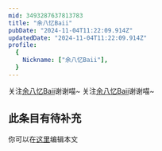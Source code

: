 ```yaml
---
mid: 3493287637813783
title: "余八忆Baii"
pubDate: "2024-11-04T11:22:09.914Z"
updatedDate: "2024-11-04T11:22:09.914Z"
profile:
  {
    Nickname: ["余八忆Baii"],
  }
---
```


关注[余八忆Baii](https://space.bilibili.com/3493287637813783)谢谢喵~ 关注[余八忆Baii](https://space.bilibili.com/3493287637813783)谢谢喵~

## 此条目有待补充
你可以在[这里](https://github.com/Yuhanawa/VTuber.ICU-Content/edit/master/v/余八忆Baii/index.md)编辑本文
